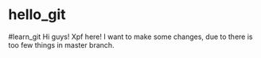 # hello_git
#learn_git
Hi guys!
Xpf here!
I want to make some changes, due to there is too few things in master branch.


